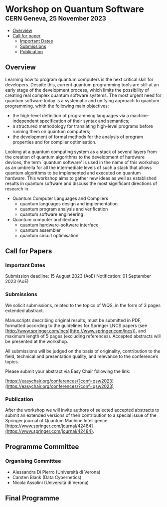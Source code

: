# Workshop on Quantum Software <br/> <sub><sub> CERN Geneva, 25 November 2023 </sub></sub>

* [Overview](#overview)
* [Call for paper](#call-for-papers)
  * [Important Dates](#important-dates)
  * [Submissions](#submissions)
  * [Publication](#publication)

## Overview

Learning how to program quantum computers is the next critical skill for developers. 
Despite this, current quantum programming tools are still at an early stage of the 
development process, which limits the possibility of creating real complex quantum 
software systems. 
The most urgent need for quantum software today is a systematic and unifying 
approach to quantum programming, whith the following main objectives:

* the high-level definition of programming languages via a machine-independent specification of their syntax and semantics;
* a structured methodology for translating high-level programs before running them on quantum computers;
* the development of formal methods for the analysis of program properties and for compiler optimisation.

Looking at a quantum computing system as a stack of several layers from the creation of quantum algorithms to the development of hardware devices, the term `quantum software' is used in the name of this workshop as an umbrella for all the intermediate levels of such a stack that allows quantum algorithms to be implemented and executed on quantum hardware. This workshop aims to gather new ideas as well as established results in quantum software and discuss the most significant directions of research in

* Quantum Computer Languages and Compilers
  * quantum languages design and implementation
  * quantum program analysis and verification
  * quantum software engineering
* Quantum computer architecture
  * quantum hardware-software interface
  * quantum assembler
  * quantum circuit optimisation

## Call for Papers

### Important Dates

Submission deadline: 15 August 2023 (AoE)
Notification: 01 September 2023 (AoE)

### Submissions

We solicit submissions, related to the topics of WQS, in the form of 3 pages extended abstract.

Manuscripts describing original results, must be submitted in PDF, formatted according to the guidelines for Springer LNCS papers (see [http://www.springer.com/lncs](http://www.springer.com/lncs)), and maximum length of 5 pages (excluding references).
Accepted abstracts will be presented at the workshop.

All submissions will be judged on the basis of originality, contribution to the field, technical and presentation quality, and relevance to the conference’s topics.

Please submit your abstract via Easy Chair following the link:

[https://easychair.org/conferences/?conf=qsw2023](https://easychair.org/conferences/?conf=qsw2023)

### Publication

After the workshop we will invite authors of selected accepted abstracts to submit an extended versions of their contribution to a special issue of the Springer journal of Quantum Machine Intelligence: [https://www.springer.com/journal/42484](https://www.springer.com/journal/42484).

## Programme Committee

### Organising Committee

* Alessandra Di Pierro (Università di Verona)
* Carsten Blank (Data Cybernetics)
* Nicola Assolini (Università di Verona)

## Final Programme
